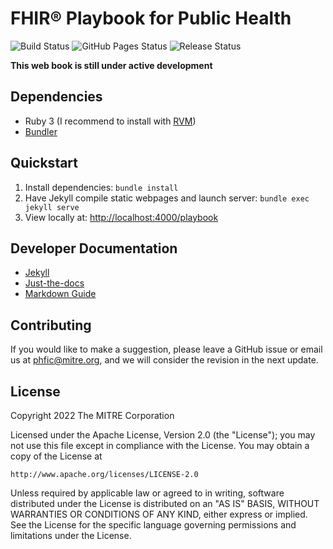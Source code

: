 # FHIR® Playbook for Public Health

![Build Status](https://img.shields.io/github/actions/workflow/status/phfic/playbook/jekyll.yml?branch=main)
![GitHub Pages Status](https://img.shields.io/github/deployments/phfic/playbook/github-pages?color=blue&label=pages)
![Release Status](https://img.shields.io/badge/release-draft-red)

**This web book is still under active development**

## Dependencies
 - Ruby 3 (I recommend to install with [RVM](https://rvm.io/))
 - [Bundler](https://bundler.io/)

## Quickstart
 1. Install dependencies: `bundle install`
 2. Have Jekyll compile static webpages and launch server: `bundle exec jekyll serve`
 3. View locally at: <http://localhost:4000/playbook>

## Developer Documentation
 - [Jekyll](https://jekyllrb.com/docs/)
 - [Just-the-docs](https://just-the-docs.github.io/just-the-docs/)
 - [Markdown Guide](https://www.markdownguide.org/)

## Contributing
If you would like to make a suggestion, please leave a GitHub issue or email us at [phfic@mitre.org](mailto:phfic@mitre.org), and we will consider the revision in the next update.

## License
Copyright 2022 The MITRE Corporation

Licensed under the Apache License, Version 2.0 (the "License"); you may not use this file except in compliance with the License. You may obtain a copy of the License at
```
http://www.apache.org/licenses/LICENSE-2.0
```
Unless required by applicable law or agreed to in writing, software distributed under the License is distributed on an "AS IS" BASIS, WITHOUT WARRANTIES OR CONDITIONS OF ANY KIND, either express or implied. See the License for the specific language governing permissions and limitations under the License.
